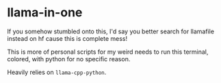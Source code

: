 # llama-in-one

If you somehow stumbled onto this, I'd say you better search for llamafile instead on hf cause this is complete mess!

This is more of personal scripts for my weird needs to run this terminal, colored, with python for no specific reason.

Heavily relies on `llama-cpp-python`.
